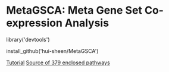 # MetaGSCA: Meta Gene Set Co-expression Analysis

library('devtools')

install_github('hui-sheen/MetaGSCA')

[Tutorial](https://hui-sheen.github.io/MetaGSCA/MetaGSCA_tutorial.html)
[Source of 379 enclosed pathways](inst/extdata/PathwaySource.txt)
